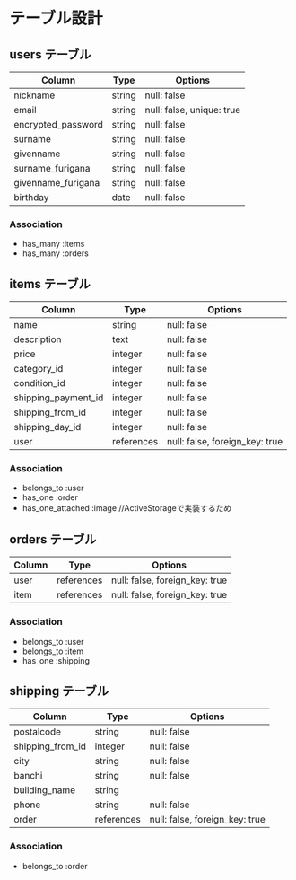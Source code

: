 # テーブル設計

## users テーブル

| Column             | Type   | Options                    |
| ------------------ | ------ | -------------------------- |
| nickname           | string | null: false                |
| email              | string | null: false, unique: true  |
| encrypted_password | string | null: false                |
| surname            | string | null: false                |
| givenname          | string | null: false                |
| surname_furigana   | string | null: false                |
| givenname_furigana | string | null: false                |
| birthday           | date   | null: false                |

### Association

- has_many :items
- has_many :orders

## items テーブル

| Column                | Type       | Options                        |
| --------------------- | ---------- | ------------------------------ |
| name                  | string     | null: false                    |
| description           | text       | null: false                    |
| price                 | integer    | null: false                    |
| category_id           | integer    | null: false                    | //Active Hashを使う
| condition_id          | integer    | null: false                    | //Active Hashを使う
| shipping_payment_id   | integer    | null: false                    | //Active Hashを使う
| shipping_from_id      | integer    | null: false                    | //Active Hashを使う
| shipping_day_id       | integer    | null: false                    | //Active Hashを使う
| user                  | references | null: false, foreign_key: true |


### Association

- belongs_to :user
- has_one :order
- has_one_attached :image //ActiveStorageで実装するため


## orders テーブル

| Column  | Type       | Options                        |
| ------- | ---------- | ------------------------------ |
| user    | references | null: false, foreign_key: true |
| item    | references | null: false, foreign_key: true |

### Association

- belongs_to :user
- belongs_to :item
- has_one :shipping

## shipping テーブル

| Column  | Type                | Options                        |
| ---------------- | ---------- | ------------------------------ |
| postalcode       | string     | null: false                    |
| shipping_from_id | integer    | null: false                    | //Active Hashを使う
| city             | string     | null: false                    |
| banchi           | string     | null: false                    |
| building_name    | string     |                                | //空白OKにする
| phone            | string     | null: false                    |
| order            | references | null: false, foreign_key: true |


### Association

- belongs_to :order